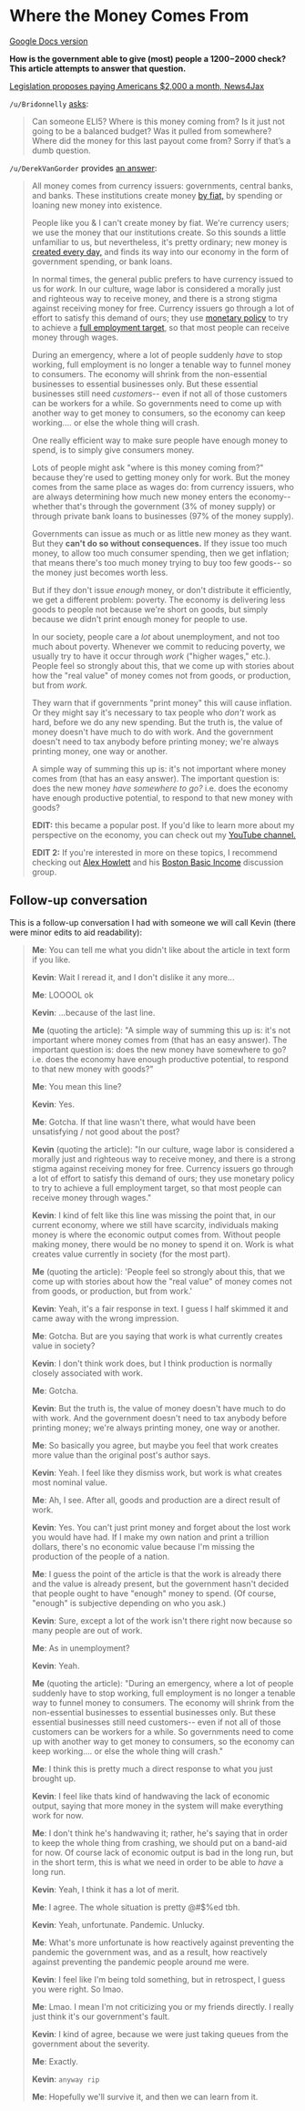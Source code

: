 # Where the Money Comes From

[Google Docs version](https://docs.google.com/document/d/1P8kl42xviPwyo9oDipBa9_yniRtgNLkeR4NWLYMnWKc/edit?usp=sharing)

**How is the government able to give (most) people a $1200-$2000 check? This article attempts to answer that question.**

[Legislation proposes paying Americans $2,000 a month, News4Jax](https://www.news4jax.com/news/national/2020/04/15/legislation-proposes-2000-a-month-for-americans/)

`/u/Bridonnelly` [asks](https://www.reddit.com/r/Futurology/comments/g2se2i/legislation_proposes_paying_americans_2000_a_month/fnnq6vw/?context=1):

> Can someone ELI5? Where is this money coming from? Is it just not going to be a balanced budget? Was it pulled from somewhere? Where did the money for this last payout come from? Sorry if that’s a dumb question.

`/u/DerekVanGorder` provides [an answer](https://www.reddit.com/r/Futurology/comments/g2se2i/legislation_proposes_paying_americans_2000_a_month/fnnq6vw/?context=1):

> All money comes from currency issuers: governments, central banks, and banks. These institutions create money [by fiat,](https://en.wikipedia.org/wiki/Fiat_money) by spending or loaning new money into existence.
>
> People like you & I can't create money by fiat. We're currency users; we use the money that our institutions create. So this sounds a little unfamiliar to us, but nevertheless, it's pretty ordinary; new money is [created every day,](https://www.economicsnetwork.ac.uk/archive/starkey_banking) and finds its way into our economy in the form of government spending, or bank loans.
>
> In normal times, the general public prefers to have currency issued to us for *work.* In our culture, wage labor is considered a morally just and righteous way to receive money, and there is a strong stigma against receiving money for free. Currency issuers go through a lot of effort to satisfy this demand of ours; they use [monetary policy](https://en.wikipedia.org/wiki/Monetary_policy) to try to achieve a [full employment target](https://en.wikipedia.org/wiki/Full_employment), so that most people can receive money through wages.
>
> During an emergency, where a lot of people suddenly *have* to stop working, full employment is no longer a tenable way to funnel money to consumers. The economy will shrink from the non-essential businesses to essential businesses only. But these essential businesses still need *customers*\-- even if not all of those customers can be workers for a while. So governments need to come up with another way to get money to consumers, so the economy can keep working.... or else the whole thing will crash.
>
> One really efficient way to make sure people have enough money to spend, is to simply give consumers money.
>
> Lots of people might ask "where is this money coming from?" because they're used to getting money only for work. But the money comes from the same place as wages do: from currency issuers, who are always determining how much new money enters the economy-- whether that's through the government (3% of money supply) or through private bank loans to businesses (97% of the money supply).
>
> Governments can issue as much or as little new money as they want. But they **can't do so without consequences.** If they issue too much money, to allow too much consumer spending, then we get inflation; that means there's too much money trying to buy too few goods-- so the money just becomes worth less.
>
> But if they don't issue *enough* money, or don't distribute it efficiently, we get a different problem: poverty. The economy is delivering less goods to people not because we're short on goods, but simply because we didn't print enough money for people to use.
>
> In our society, people care a *lot* about unemployment, and not too much about poverty. Whenever we commit to reducing poverty, we usually try to have it occur through *work* ("higher wages," etc.). People feel so strongly about this, that we come up with stories about how the "real value" of money comes not from goods, or production, but from *work.*
>
> They warn that if governments "print money" this will cause inflation. Or they might say it's necessary to tax people who *don't* work as hard, before we do any new spending. But the truth is, the value of money doesn't have much to do with work. And the government doesn't need to tax anybody before printing money; we're always printing money, one way or another.
>
> A simple way of summing this up is: it's not important where money comes from (that has an easy answer). The important question is: does the new money *have somewhere to go?* i.e. does the economy have enough productive potential, to respond to that new money with goods?
>
> **EDIT:** this became a popular post. If you'd like to learn more about my perspective on the economy, you can check out my [YouTube channel.](https://www.youtube.com/channel/UCaIyJvWQeEYVx--VOmTz2ag)
>
> **EDIT 2:** If you're interested in more on these topics, I recommend checking out [Alex Howlett](http://www.greshm.org/) and his [Boston Basic Income](https://www.youtube.com/channel/UCsVjEFKDYn1yQ5E6raxM-dw) discussion group.

## Follow-up conversation

This is a follow-up conversation I had with someone we will call Kevin (there were minor edits to aid readability):

> **Me**: You can tell me what you didn't like about the article in text form if you like.
>
> **Kevin**: Wait I reread it, and I don't dislike it any more...
>
> **Me**: LOOOOL ok
>
> **Kevin**: ...because of the last line.
>
> **Me** (quoting the article): "A simple way of summing this up is: it's not important where money comes from (that has an easy answer). The important question is: does the new money have somewhere to go? i.e. does the economy have enough productive potential, to respond to that new money with goods?"
>
> **Me**: You mean this line?
>
> **Kevin**: Yes.
>
> **Me**: Gotcha. If that line wasn't there, what would have been unsatisfying / not good about the post?
>
> **Kevin** (quoting the article): "In our culture, wage labor is considered a morally just and righteous way to receive money, and there is a strong stigma against receiving money for free. Currency issuers go through a lot of effort to satisfy this demand of ours; they use monetary policy to try to achieve a full employment target, so that most people can receive money through wages."
>
> **Kevin**: I kind of felt like this line was missing the point that, in our current economy, where we still have scarcity, individuals making money is where the economic output comes from. Without people making money, there would be no money to spend it on. Work is what creates value currently in society (for the most part).
>
> **Me** (quoting the article): 'People feel so strongly about this, that we come up with stories about how the "real value" of money comes not from goods, or production, but from work.'
>
> **Kevin**: Yeah, it's a fair response in text. I guess I half skimmed it and came away with the wrong impression.
>
> **Me**: Gotcha. But are you saying that work is what currently creates value in society?
>
> **Kevin**: I don't think work does, but I think production is normally closely associated with work.
>
> **Me**: Gotcha.
>
> **Kevin**: But the truth is, the value of money doesn't have much to do with work. And the government doesn't need to tax anybody before printing money; we're always printing money, one way or another.
>
> **Me**: So basically you agree, but maybe you feel that work creates more value than the original post's author says.
>
> **Kevin**: Yeah. I feel like they dismiss work, but work is what creates most nominal value.
>
> **Me**: Ah, I see. After all, goods and production are a direct result of work.
>
> **Kevin**: Yes. You can't just print money and forget about the lost work you would have had. If I make my own nation and print a trillion dollars, there's no economic value because I'm missing the production of the people of a nation.
>
> **Me**: I guess the point of the article is that the work is already there and the value is already present, but the government hasn't decided that people ought to have "enough" money to spend. (Of course, "enough" is subjective depending on who you ask.)
>
> **Kevin**: Sure, except a lot of the work isn't there right now because so many people are out of work.
>
> **Me**: As in unemployment?
>
> **Kevin**: Yeah.
>
> **Me** (quoting the article): "During an emergency, where a lot of people suddenly have to stop working, full employment is no longer a tenable way to funnel money to consumers. The economy will shrink from the non-essential businesses to essential businesses only. But these essential businesses still need customers-- even if not all of those customers can be workers for a while. So governments need to come up with another way to get money to consumers, so the economy can keep working.... or else the whole thing will crash."
>
> **Me**: I think this is pretty much a direct response to what you just brought up.
>
> **Kevin**: I feel like thats kind of handwaving the lack of economic output, saying that more money in the system will make everything work for now.
>
> **Me**: I don't think he's handwaving it; rather, he's saying that in order to keep the whole thing from crashing, we should put on a band-aid for now. Of course lack of economic output is bad in the long run, but in the short term, this is what we need in order to be able to *have* a long run.
>
> **Kevin**: Yeah, I think it has a lot of merit.
>
> **Me**: I agree. The whole situation is pretty @#$%ed tbh.
>
> **Kevin**: Yeah, unfortunate. Pandemic. Unlucky.
>
> **Me**: What's more unfortunate is how reactively against preventing the pandemic the government was, and as a result, how reactively against preventing the pandemic people around me were.
>
> **Kevin**: I feel like I'm being told something, but in retrospect, I guess you were right. So lmao.
>
> **Me**: Lmao. I mean I'm not criticizing you or my friends directly. I really just think it's our government's fault.
>
> **Kevin**: I kind of agree, because we were just taking queues from the government about the severity.
>
> **Me**: Exactly.
>
> **Kevin**: `anyway rip`
>
> **Me**: Hopefully we'll survive it, and then we can learn from it.
